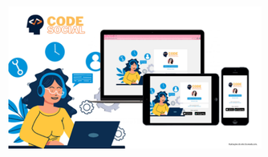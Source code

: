 ![alt text](https://raw.githubusercontent.com/rayanetenorios/desafio-dios/master/assets/img/devices-readme.jpg)
